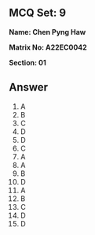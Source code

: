 ## MCQ Set: 9

**Name: Chen Pyng Haw**

**Matrix No: A22EC0042**

**Section: 01**

## Answer
1. A  
2. B
3. C
4. D
5. D
6. C
7. A
8. A
9. B
10. D
11. A
12. B
13. C
14. D
15. D


